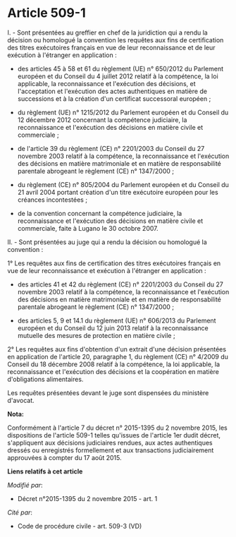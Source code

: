 # Article 509-1

I. - Sont présentées au greffier en chef de la juridiction qui a rendu la décision ou homologué la convention les requêtes
aux fins de certification des titres exécutoires français en vue de leur reconnaissance et de leur exécution à l'étranger en
application :

- des articles 45 à 58 et 61 du règlement (UE) n° 650/2012 du Parlement européen et du Conseil du 4 juillet 2012 relatif à la
compétence, la loi applicable, la reconnaissance et l'exécution des décisions, et l'acceptation et l'exécution des actes
authentiques en matière de successions et à la création d'un certificat successoral européen ;

- du règlement (UE) n° 1215/2012 du Parlement européen et du Conseil du 12 décembre 2012 concernant la compétence judiciaire,
la reconnaissance et l'exécution des décisions en matière civile et commerciale ;

- de l'article 39 du règlement (CE) n° 2201/2003 du Conseil du 27 novembre 2003 relatif à la compétence, la reconnaissance et
l'exécution des décisions en matière matrimoniale et en matière de responsabilité parentale abrogeant le règlement (CE) n°
1347/2000 ;

- du règlement (CE) n° 805/2004 du Parlement européen et du Conseil du 21 avril 2004 portant création d'un titre exécutoire
européen pour les créances incontestées ;

- de la convention concernant la compétence judiciaire, la reconnaissance et l'exécution des décisions en matière civile et
commerciale, faite à Lugano le 30 octobre 2007.

II. - Sont présentées au juge qui a rendu la décision ou homologué la convention :

1° Les requêtes aux fins de certification des titres exécutoires français en vue de leur reconnaissance et exécution à
l'étranger en application :

- des articles 41 et 42 du règlement (CE) n° 2201/2003 du Conseil du 27 novembre 2003 relatif à la compétence, la
reconnaissance et l'exécution des décisions en matière matrimoniale et en matière de responsabilité parentale abrogeant le
règlement (CE) n° 1347/2000 ;

- des articles 5, 9 et 14.1 du règlement (UE) n° 606/2013 du Parlement européen et du Conseil du 12 juin 2013 relatif à la
reconnaissance mutuelle des mesures de protection en matière civile ;

2° Les requêtes aux fins d'obtention d'un extrait d'une décision présentées en application de l'article 20, paragraphe 1, du
règlement (CE) n° 4/2009 du Conseil du 18 décembre 2008 relatif à la compétence, la loi applicable, la reconnaissance et
l'exécution des décisions et la coopération en matière d'obligations alimentaires.

Les requêtes présentées devant le juge sont dispensées du ministère d'avocat.

**Nota:**

Conformément à l'article 7 du décret n° 2015-1395 du 2 novembre 2015, les dispositions de l'article 509-1 telles qu'issues de
l'article 1er dudit décret, s'appliquent aux décisions judiciaires rendues, aux actes authentiques dressés ou enregistrés
formellement et aux transactions judiciairement approuvées à compter du 17 août 2015.

**Liens relatifs à cet article**

_Modifié par_:

  - Décret n°2015-1395 du 2 novembre 2015 - art. 1

_Cité par_:

  - Code de procédure civile - art. 509-3 (VD)
